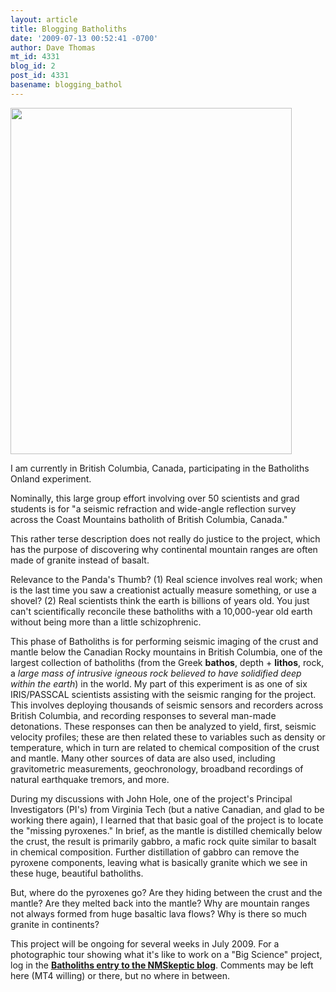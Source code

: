 ```yaml
---
layout: article
title: Blogging Batholiths
date: '2009-07-13 00:52:41 -0700'
author: Dave Thomas
mt_id: 4331
blog_id: 2
post_id: 4331
basename: blogging_bathol
---
```

<img src="http://pandasthumb.org/archives/2009/07/13/batholith.jpg" alt="" width="450" height="554" />

I am currently in British Columbia, Canada, participating in the Batholiths Onland experiment.

Nominally, this large group effort involving over 50 scientists and grad students is for "a seismic refraction and wide-angle reflection survey across the Coast Mountains batholith of British Columbia, Canada."

This rather terse description does not really do justice to the project, which has the purpose of discovering why continental mountain ranges are often made of granite instead of basalt. 

Relevance to the Panda's Thumb? (1) Real science involves real work; when is the last time you saw a creationist actually measure something, or use a shovel? (2) Real scientists think the earth is billions of years old. You just can't scientifically reconcile these batholiths with a 10,000-year old earth without being more than a little schizophrenic.

This phase of Batholiths is for performing seismic imaging of the crust and mantle below the Canadian Rocky mountains in British Columbia, one of the largest collection of batholiths (from the Greek **bathos**, depth + **lithos**, rock, a _large mass of intrusive igneous rock believed to have solidified deep within the earth_) in the world. My part of this experiment is as one of six IRIS/PASSCAL scientists assisting with the seismic ranging for the project. This involves deploying thousands of seismic sensors and recorders across British Columbia, and recording responses to several man-made detonations. These responses can then be analyzed to yield, first, seismic velocity profiles; these are then related these to variables such as density or temperature, which in turn are related to chemical composition of the crust and mantle. Many other sources of data are also used, including gravitometric measurements, geochronology, broadband recordings of natural earthquake tremors, and more.

During my discussions with John Hole, one of the project's Principal Investigators (PI's) from Virginia Tech (but a native Canadian, and glad to be working there again), I learned that that basic goal of the project is to locate the "missing pyroxenes." In brief, as the mantle is distilled chemically below the crust, the result is primarily gabbro, a mafic rock quite similar to basalt in chemical composition. Further distillation of gabbro can remove the pyroxene components, leaving what is basically granite which we see in these huge, beautiful batholiths.

But, where do the pyroxenes go? Are they hiding between the crust and the mantle? Are they melted back into the mantle? Why are mountain ranges not always formed from huge basaltic lava flows? Why is there so much granite in continents?

This project will be ongoing for several weeks in July 2009. For a photographic tour showing what it's like to work on a "Big Science" project, log in the [**Batholiths entry to the NMSkeptic blog**](http://nmskeptic.blogspot.com/2009/07/blogging-batholiths.html). Comments may be left here (MT4 willing) or there, but no where in between.
